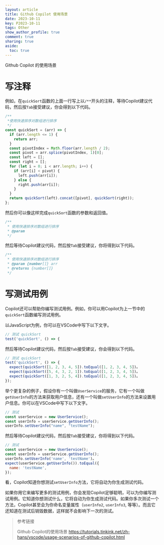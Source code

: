 ```yaml
---
layout: article
title: Github Copilot 使用场景
date: 2023-10-11
key: P2023-10-11
tags: Other
show_author_profile: true
comment: true
sharing: true
aside:
  toc: true
---
```


Github Copilot 的使用场景

<!--more-->

# 写注释

例如，在`quickSort`函数的上面一行写上以`/**`开头的注释，等待Copilot建议代码，然后按`Tab`接受建议，你会得到以下代码。

```js
/**
 *使用快速排序对数组进行排序
 */
const quickSort = (arr) => {
  if (arr.length <= 1) {
    return arr;
  }
  const pivotIndex = Math.floor(arr.length / 2);
  const pivot = arr.splice(pivotIndex, 1)[0];
  const left = [];
  const right = [];
  for (let i = 0; i < arr.length; i++) {
    if (arr[i] < pivot) {
      left.push(arr[i]);
    } else {
      right.push(arr[i]);
    }
  }
  return quickSort(left).concat([pivot], quickSort(right));
};
```

然后你可以像这样完成`quickSort`函数的参数和返回值。

```js
/**
 * 使用快速排序对数组进行排序
 * @param
 */
```

然后等待Copilot建议代码，然后按`Tab`接受建议，你将得到以下代码。

```js
/**
 * 使用快速排序对数组进行排序
 * @param {number[]} arr
 * @returns {number[]}
 */
```

# 写测试用例

Copilot还可以帮助你编写测试用例。例如，你可以用Copilot为上一节中的`quickSort`函数编写测试用例。

以JavaScript为例，你可以在VSCode中写下以下文字。

```js
// 测试 quickSort
test('quickSort', () => {
```

然后等待Copilot建议代码，然后按`Tab`接受建议，你会得到以下代码。

```js
// 测试 quickSort
test('quickSort', () => {
  expect(quickSort([1, 2, 3, 4, 5]).toEqual([1, 2, 3, 4, 5])。
  expect(quickSort([5, 4, 3, 2, 1]).toEqual([1, 2, 3, 4, 5])。
  expect(quickSort([1, 3, 2, 5, 4]).toEqual([1, 2, 3, 4, 5])。
});
```

举个更复杂的例子，假设你有一个叫做`UserService`的服务，它有一个叫做`getUserInfo`的方法来获取用户信息，还有一个叫做`setUserInfo`的方法来设置用户信息。你可以在VSCode中写下以下文字。

```js
// 测试
const userService = new UserService();
const userInfo = userService.getUserInfo();
userInfo.setUserInfo("name", "testName");
```

然后等待Copilot建议代码，然后按`Tab`接受建议，你将得到以下代码。

```js
// 测试
const userService = new UserService();
const userInfo = userService.getUserInfo();
userInfo.setUserInfo('name', 'testName')。
expect(userService.getUserInfo()).toEqual({
  name: 'testName',
});
```

看，Copilot知道你想测试`setUserInfo`方法，它将自动为你生成测试代码。

如果你用它来编写更多的测试用例，你会发现Copilot足够聪明，可以为你编写测试用例。它知道你想测试什么，它将自动为你生成测试代码。如果你多次测试一个方法，Copilot甚至会为你命名变量属性（`userInfo2`, `userInfo3`, 等等）。而且它还知道在测试后销毁数据，这样就不会影响下一次的测试。

> 参考链接
>
> Github Copilot的使用场景 https://tutorials.tinkink.net/zh-hans/vscode/usage-scenarios-of-github-copilot.html
